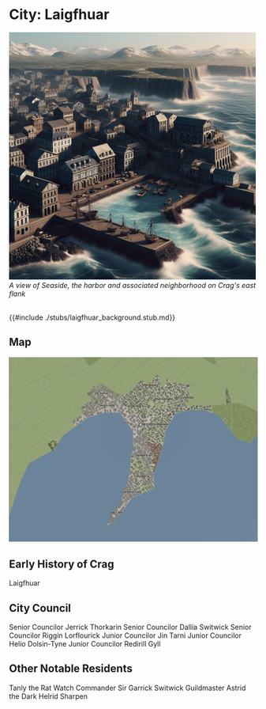 # City: Laigfhuar

<!-- HTML goes here -->
<style>
  table {margin-left: 0 !important;}
</style>

<!-- end HTML -->

<img src="images/landscapes/crag_ai_art.png" alt="View of Crag in 442 K.E." width="500"/>

<br>
<i> A view of Seaside, the harbor and associated neighborhood on Crag's east flank </i>
<br>
<br>

{{#include ./stubs/laigfhuar_background.stub.md}}

## Map

<img src="./images/maps/crag_map.png" alt="Map of Crag in 442 K.E." width="900"/> 

## Early History of Crag  

Laigfhuar

## City Council

Senior Councilor Jerrick Thorkarin
Senior Councilor Dallia Switwick
Senior Councilor Riggin Lorflourick
Junior Councilor Jin Tarni
Junior Councilor Helio Dolsin-Tyne
Junior Councilor Redirill Gyll

## Other Notable Residents

Tanly the Rat
Watch Commander Sir Garrick Switwick
Guildmaster Astrid the Dark
Helrid Sharpen

